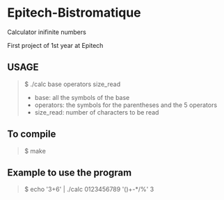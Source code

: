 # Epitech-Bistromatique
Calculator inifinite numbers

First project of 1st year at Epitech

## USAGE
> $ ./calc base operators size_read
> - base: all the symbols of the base
> - operators: the symbols for the parentheses and the 5 operators
> - size_read: number of characters to be read

## To compile
> $ make
## Example to use the program
> $ echo '3+6' | ./calc 0123456789 '()+-*/%' 3
